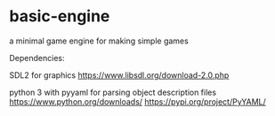 # basic-engine
a minimal game engine for making simple games


Dependencies:

SDL2 for graphics
https://www.libsdl.org/download-2.0.php

python 3 with pyyaml for parsing object description files
https://www.python.org/downloads/
https://pypi.org/project/PyYAML/
